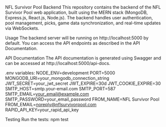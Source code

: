 NFL Survivor Pool Backend
This repository contains the backend of the NFL Survivor Pool web application, built using the MERN stack (MongoDB, Express.js, React.js, Node.js). The backend handles user authentication, pool management, picks, game data synchronization, and real-time updates via WebSockets.

Usage
The backend server will be running on http://localhost:5000 by default. You can access the API endpoints as described in the API Documentation.

API Documentation
The API documentation is generated using Swagger and can be accessed at http://localhost:5000/api-docs.

.env variables:
NODE_ENV=development
PORT=5000
MONGODB_URI=your_mongodb_connection_string
JWT_SECRET=your_jwt_secret
JWT_EXPIRE=30d
JWT_COOKIE_EXPIRE=30
SMTP_HOST=smtp.your-email.com
SMTP_PORT=587
SMTP_EMAIL=your_email@example.com
SMTP_PASSWORD=your_email_password
FROM_NAME=NFL Survivor Pool
FROM_EMAIL=noreply@nflsurvivorpool.com
RAPID_API_KEY=your_rapid_api_key

Testing
Run the tests: npm test
